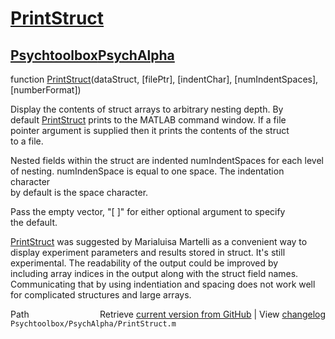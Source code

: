 # [PrintStruct](PrintStruct)
## [Psychtoolbox](Psychtoolbox)[PsychAlpha](PsychAlpha)

function [PrintStruct](PrintStruct)(dataStruct, [filePtr], [indentChar], [numIndentSpaces], [numberFormat])  
  
Display the contents of struct arrays to arbitrary nesting depth.  By  
default [PrintStruct](PrintStruct) prints to the MATLAB command window. If a file  
pointer argument is supplied then it prints the contents of the struct  
to a file.    
  
Nested fields within the struct are indented numIndentSpaces for each level  
of nesting.  numIndenSpace is equal to one space.  The indentation character   
by default is the space character.    
  
Pass the empty vector, "[ ]" for either optional argument to specify  
the default.  
  
[PrintStruct](PrintStruct) was suggested by Marialuisa Martelli as a convenient way to   
display experiment parameters and results stored in struct. It's still   
experimental.  The readability of the output could be improved by   
including array indices in the output along with the struct field  names.  
Communicating that by using indentiation and spacing does not work well  
for complicated structures and large arrays.    
  




<div class="code_header" style="text-align:right;">
  <span style="float:left;">Path&nbsp;&nbsp;</span> <span class="counter">Retrieve <a href=
  "https://raw.github.com/Psychtoolbox-3/Psychtoolbox-3/beta/Psychtoolbox/PsychAlpha/PrintStruct.m">current version from GitHub</a> | View <a href=
  "https://github.com/Psychtoolbox-3/Psychtoolbox-3/commits/beta/Psychtoolbox/PsychAlpha/PrintStruct.m">changelog</a></span>
</div>
<div class="code">
  <code>Psychtoolbox/PsychAlpha/PrintStruct.m</code>
</div>

